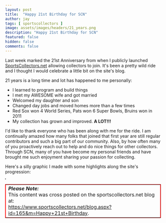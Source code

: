 ```yaml
---
layout: post
title:  "Happy 21st Birthday for SCN"
author: jay
tags: [ sportscollectors ] 
image: assets/images/headers/21_years.png
description: "Happy 21st Birthday for SCN"
featured: false
hidden: false
comments: false
---
```


<p>Last week marked the 21st Anniversary from when I publicly launched <a href="https://www.sportscollectors.net">SportsCollectors.net</a> allowing collectors to join. It's been a pretty wild ride and I thought I would celebrate a little bit on the site's blog.</p>

<p>21 years is a long time and lot has happened to me personally:</p>
<ul>
<li>I learned to program and build things</li>
<li>I met my AWESOME wife and got married</li>
<li>Welcomed my daughter and son</li>
<li>Changed day jobs and moved homes more than a few times</li>
<li>Red Sox won 4 World Series, Pats won 6 Super Bowls, Bruins won in 2011</li>
<li>My collection has grown and improved. <b>A LOT!!!</b></li>
</ul>

<p>I'd like to thank everyone who has been along with me for the ride. I am continually amazed how many folks that joined that first year are still regular contributors and such a big part of our community.  Also, by how often many of you proactively reach out to help and do nice things for other collectors. Through SCN, many of you have become my personal friends and have brought me such enjoyment sharing your passion for collecting.</p>

<p>Here's a silly graphic I made with some highlights along the site's progression:</p>

<p><img src="{{ site.baseurl }}/assets/images/scn_21_years_highlights.gif" alt="" style="border:1px solid black;"  border="0" alt="21 years" /></p>

<table style="width: 100%; border-color:red;" border="1" cellpadding="5">
<tr>
<td>
   <strong><i>Please Note:</i></strong><br>
   This content was cross posted on the sportscollectors.net blog at:<br>
   <a href="https://www.sportscollectors.net/blog.aspx?id=165&m=Happy+21st+Birthday" target="_blank">https://www.sportscollectors.net/blog.aspx?id=165&m=Happy+21st+Birthday</a>.
    </td>
</tr>
</table>
